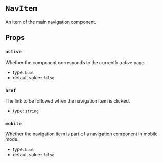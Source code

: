 `NavItem`
=========

An item of the main navigation component.

Props
-----

### `active`

Whether the component corresponds to the currently active page.

- type: `bool`
- default value: `false`


### `href`

The link to be followed when the navigation item is clicked.

- type: `string`


### `mobile`

Whether the navigation item is part of a navigation component in mobile mode.

- type: `bool`
- default value: `false`

